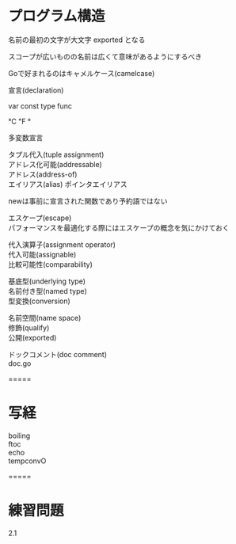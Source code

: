 # プログラム構造

名前の最初の文字が大文字 exported となる  

スコープが広いものの名前は広くて意味があるようにするべき  

Goで好まれるのはキャメルケース(camelcase)  

宣言(declaration)  

var const type func  


℃ ℉ °


多変数宣言  

タプル代入(tuple assignment)  
アドレス化可能(addressable)  
アドレス(address-of)  
エイリアス(alias)
ポインタエイリアス  

newは事前に宣言された関数であり予約語ではない  

エスケープ(escape)  
パフォーマンスを最適化する際にはエスケープの概念を気にかけておく  

代入演算子(assignment operator)  
代入可能(assignable)  
比較可能性(comparability)  

基底型(underlying type)  
名前付き型(named type)  
型変換(conversion)  

名前空間(name space)  
修飾(qualify)  
公開(exported)  

ドックコメント(doc comment)  
doc.go  


=====  
# 写経  
boiling  
ftoc  
echo  
tempconvO

=====  
# 練習問題  
2.1  




